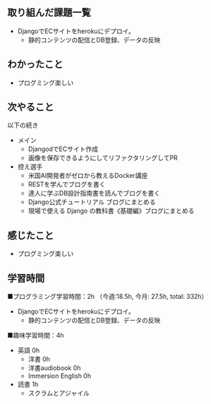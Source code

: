 ## 取り組んだ課題一覧
- DjangoでECサイトをherokuにデプロイ。
  - 静的コンテンツの配信とDB登録、データの反映

## わかったこと
- プログミング楽しい

## 次やること
以下の続き
- メイン
  - DjangodでECサイト作成
  - 画像を保存できるようにしてリファクタリングしてPR
- 控え選手 
  - 米国AI開発者がゼロから教えるDocker講座
  - RESTを学んでブログを書く
  - 達人に学ぶDB設計指南書を読んでブログを書く
  - Django公式チュートリアル ブログにまとめる
  - 現場で使える Django の教科書《基礎編》ブログにまとめる

## 感じたこと
- プログミング楽しい

## 学習時間
■プログラミング学習時間：2h （今週:18.5h, 今月: 27.5h, total: 332h）
- DjangoでECサイトをherokuにデプロイ。
  - 静的コンテンツの配信とDB登録、データの反映

■趣味学習時間：4h
- 英語 0h
  - 洋書 0h
  - 洋書audiobook 0h
  - Immersion English 0h
- 読書 1h
  - スクラムとアジャイル
  
